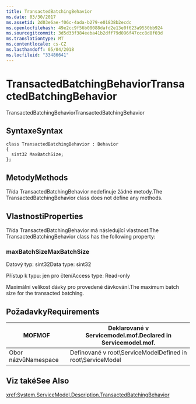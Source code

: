 ```yaml
---
title: TransactedBatchingBehavior
ms.date: 03/30/2017
ms.assetid: 2d03e6ae-f06c-4ada-b279-e01838b2ecdc
ms.openlocfilehash: 49e2cc9f56b08088dafd2e13e0f623a9550bb924
ms.sourcegitcommit: 3d5d33f384eeba41b2dff79d096f47ccc8d8f03d
ms.translationtype: MT
ms.contentlocale: cs-CZ
ms.lasthandoff: 05/04/2018
ms.locfileid: "33486641"
---
```

# <a name="transactedbatchingbehavior"></a><span data-ttu-id="dddcc-102">TransactedBatchingBehavior</span><span class="sxs-lookup"><span data-stu-id="dddcc-102">TransactedBatchingBehavior</span></span>
<span data-ttu-id="dddcc-103">TransactedBatchingBehavior</span><span class="sxs-lookup"><span data-stu-id="dddcc-103">TransactedBatchingBehavior</span></span>  
  
## <a name="syntax"></a><span data-ttu-id="dddcc-104">Syntaxe</span><span class="sxs-lookup"><span data-stu-id="dddcc-104">Syntax</span></span>  
  
```  
class TransactedBatchingBehavior : Behavior  
{  
  sint32 MaxBatchSize;  
};  
```  
  
## <a name="methods"></a><span data-ttu-id="dddcc-105">Metody</span><span class="sxs-lookup"><span data-stu-id="dddcc-105">Methods</span></span>  
 <span data-ttu-id="dddcc-106">Třída TransactedBatchingBehavior nedefinuje žádné metody.</span><span class="sxs-lookup"><span data-stu-id="dddcc-106">The TransactedBatchingBehavior class does not define any methods.</span></span>  
  
## <a name="properties"></a><span data-ttu-id="dddcc-107">Vlastnosti</span><span class="sxs-lookup"><span data-stu-id="dddcc-107">Properties</span></span>  
 <span data-ttu-id="dddcc-108">Třída TransactedBatchingBehavior má následující vlastnost:</span><span class="sxs-lookup"><span data-stu-id="dddcc-108">The TransactedBatchingBehavior class has the following property:</span></span>  
  
### <a name="maxbatchsize"></a><span data-ttu-id="dddcc-109">maxBatchSize</span><span class="sxs-lookup"><span data-stu-id="dddcc-109">MaxBatchSize</span></span>  
 <span data-ttu-id="dddcc-110">Datový typ: sint32</span><span class="sxs-lookup"><span data-stu-id="dddcc-110">Data type: sint32</span></span>  
  
 <span data-ttu-id="dddcc-111">Přístup k typu: jen pro čtení</span><span class="sxs-lookup"><span data-stu-id="dddcc-111">Access type: Read-only</span></span>  
  
 <span data-ttu-id="dddcc-112">Maximální velikost dávky pro provedené dávkování.</span><span class="sxs-lookup"><span data-stu-id="dddcc-112">The maximum batch size for the transacted batching.</span></span>  
  
## <a name="requirements"></a><span data-ttu-id="dddcc-113">Požadavky</span><span class="sxs-lookup"><span data-stu-id="dddcc-113">Requirements</span></span>  
  
|<span data-ttu-id="dddcc-114">MOF</span><span class="sxs-lookup"><span data-stu-id="dddcc-114">MOF</span></span>|<span data-ttu-id="dddcc-115">Deklarované v Servicemodel.mof.</span><span class="sxs-lookup"><span data-stu-id="dddcc-115">Declared in Servicemodel.mof.</span></span>|  
|---------|-----------------------------------|  
|<span data-ttu-id="dddcc-116">Obor názvů</span><span class="sxs-lookup"><span data-stu-id="dddcc-116">Namespace</span></span>|<span data-ttu-id="dddcc-117">Definované v root\ServiceModel</span><span class="sxs-lookup"><span data-stu-id="dddcc-117">Defined in root\ServiceModel</span></span>|  
  
## <a name="see-also"></a><span data-ttu-id="dddcc-118">Viz také</span><span class="sxs-lookup"><span data-stu-id="dddcc-118">See Also</span></span>  
 <xref:System.ServiceModel.Description.TransactedBatchingBehavior>
